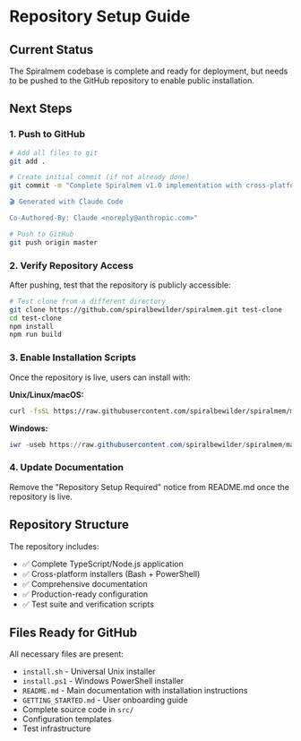 # Repository Setup Guide

## Current Status
The Spiralmem codebase is complete and ready for deployment, but needs to be pushed to the GitHub repository to enable public installation.

## Next Steps

### 1. Push to GitHub
```bash
# Add all files to git
git add .

# Create initial commit (if not already done)
git commit -m "Complete Spiralmem v1.0 implementation with cross-platform installers

🎬 Generated with Claude Code

Co-Authored-By: Claude <noreply@anthropic.com>"

# Push to GitHub
git push origin master
```

### 2. Verify Repository Access
After pushing, test that the repository is publicly accessible:
```bash
# Test clone from a different directory
git clone https://github.com/spiralbewilder/spiralmem.git test-clone
cd test-clone
npm install
npm run build
```

### 3. Enable Installation Scripts
Once the repository is live, users can install with:

**Unix/Linux/macOS:**
```bash
curl -fsSL https://raw.githubusercontent.com/spiralbewilder/spiralmem/master/install.sh | sh
```

**Windows:**
```powershell
iwr -useb https://raw.githubusercontent.com/spiralbewilder/spiralmem/master/install.ps1 | iex
```

### 4. Update Documentation
Remove the "Repository Setup Required" notice from README.md once the repository is live.

## Repository Structure
The repository includes:
- ✅ Complete TypeScript/Node.js application
- ✅ Cross-platform installers (Bash + PowerShell)
- ✅ Comprehensive documentation
- ✅ Production-ready configuration
- ✅ Test suite and verification scripts

## Files Ready for GitHub
All necessary files are present:
- `install.sh` - Universal Unix installer
- `install.ps1` - Windows PowerShell installer  
- `README.md` - Main documentation with installation instructions
- `GETTING_STARTED.md` - User onboarding guide
- Complete source code in `src/`
- Configuration templates
- Test infrastructure